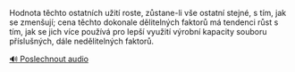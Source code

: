 
Hodnota těchto ostatních užití roste, zůstane-li vše ostatní stejné, s tím, jak se zmenšují; cena těchto dokonale dělitelných faktorů má tendenci růst s tím, jak se jich více používá pro lepší využití výrobní kapacity souboru příslušných, dále nedělitelných faktorů.

[🔊 Poslechnout audio](/data/7-paragraphs/audio/chapter_62/para_001-Hodnota-tchto-ostatnch-uit-roste-zstane-li-v.mp3)
